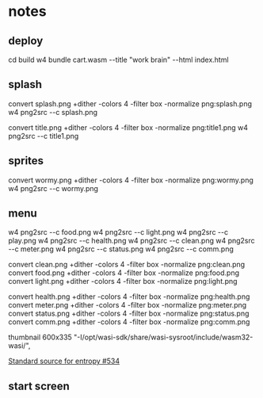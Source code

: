 # notes

## deploy
cd build
w4 bundle cart.wasm --title "work brain" --html index.html

## splash
convert splash.png +dither -colors 4 -filter box -normalize png:splash.png
w4 png2src --c splash.png

convert title.png +dither -colors 4 -filter box -normalize png:title1.png
w4 png2src --c title1.png

## sprites
convert wormy.png +dither -colors 4 -filter box -normalize png:wormy.png
w4 png2src --c wormy.png

## menu
w4 png2src --c food.png
w4 png2src --c light.png
w4 png2src --c play.png
w4 png2src --c health.png
w4 png2src --c clean.png
w4 png2src --c meter.png
w4 png2src --c status.png
w4 png2src --c comm.png

convert clean.png +dither -colors 4 -filter box -normalize png:clean.png
convert food.png +dither -colors 4 -filter box -normalize png:food.png
convert light.png +dither -colors 4 -filter box -normalize png:light.png


convert health.png +dither -colors 4 -filter box -normalize png:health.png
convert meter.png +dither -colors 4 -filter box -normalize png:meter.png
convert status.png +dither -colors 4 -filter box -normalize png:status.png
convert comm.png +dither -colors 4 -filter box -normalize png:comm.png

thumbnail 600x335
      "-I/opt/wasi-sdk/share/wasi-sysroot/include/wasm32-wasi/",


[Standard source for entropy #534](https://github.com/aduros/wasm4/issues/534)

<!-- ![alt as seen on bluesky](https://github.com/darkoverlordofdata/demonic/blob/main/use-case-1.png?raw=true) -->

## start screen


